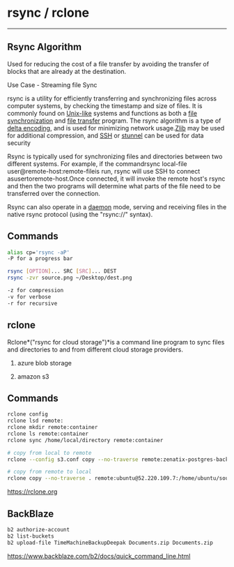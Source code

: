 # rsync / rclone

---

## Rsync Algorithm

Used for reducing the cost of a file transfer by avoiding the transfer of blocks that are already at the destination.

Use Case - Streaming file Sync

rsync is a utility for efficiently transferring and synchronizing files across computer systems, by checking the timestamp and size of files. It is commonly found on [Unix-like](https://en.wikipedia.org/wiki/Unix-like) systems and functions as both a [file synchronization](https://en.wikipedia.org/wiki/File_synchronization) and [file transfer](https://en.wikipedia.org/wiki/File_transfer) program. The rsync algorithm is a type of [delta encoding](https://en.wikipedia.org/wiki/Delta_encoding), and is used for minimizing network usage.[Zlib](https://en.wikipedia.org/wiki/Zlib) may be used for additional compression,  and [SSH](https://en.wikipedia.org/wiki/Secure_Shell) or [stunnel](https://en.wikipedia.org/wiki/Stunnel) can be used for data security

Rsync is typically used for synchronizing files and directories between two different systems. For example, if the commandrsync local-file user@remote-host:remote-fileis run, rsync will use SSH to connect asusertoremote-host.Once connected, it will invoke the remote host's rsync and then the two programs will determine what parts of the file need to be transferred over the connection.

Rsync can also operate in a [daemon](https://en.wikipedia.org/wiki/Daemon_(computer_software)) mode, serving and receiving files in the native rsync protocol (using the "rsync://" syntax).

## Commands

```bash
alias cp='rsync -aP'
-P for a progress bar

rsync [OPTION]... SRC [SRC]... DEST
rsync -zvr source.png ~/Desktop/dest.png

-z for compression
-v for verbose
-r for recursive
```

## rclone

Rclone*("rsync for cloud storage")*is a command line program to sync files and directories to and from different cloud storage providers.

1. azure blob storage

2. amazon s3

## Commands

```bash
rclone config
rclone lsd remote:
rclone mkdir remote:container
rclone ls remote:container
rclone sync /home/local/directory remote:container

# copy from local to remote
rclone --config s3.conf copy --no-traverse remote:zenatix-postgres-backup/`date +%Y-%m-%d`/$dump_file.tar.gz .

# copy from remote to local
rclone copy --no-traverse . remote:ubuntu@52.220.109.7:/home/ubuntu/sources/zenalytix/media/images/deployment_photos
```

<https://rclone.org>

## BackBlaze

```bash
b2 authorize-account
b2 list-buckets
b2 upload-file TimeMachineBackupDeepak Documents.zip Documents.zip
```

<https://www.backblaze.com/b2/docs/quick_command_line.html>
